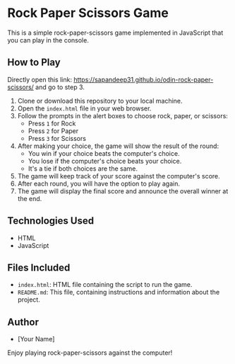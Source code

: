 # Rock Paper Scissors Game

This is a simple rock-paper-scissors game implemented in JavaScript that you can play in the console.

## How to Play

Directly open this link: https://sapandeep31.github.io/odin-rock-paper-scissors/   and go to step 3.

1. Clone or download this repository to your local machine.
2. Open the `index.html` file in your web browser.
3. Follow the prompts in the alert boxes to choose rock, paper, or scissors:
   - Press `1` for Rock
   - Press `2` for Paper
   - Press `3` for Scissors
4. After making your choice, the game will show the result of the round:
   - You win if your choice beats the computer's choice.
   - You lose if the computer's choice beats your choice.
   - It's a tie if both choices are the same.
5. The game will keep track of your score against the computer's score.
6. After each round, you will have the option to play again.
7. The game will display the final score and announce the overall winner at the end.

## Technologies Used

- HTML
- JavaScript

## Files Included

- `index.html`: HTML file containing the script to run the game.
- `README.md`: This file, containing instructions and information about the project.

## Author

- [Your Name]

Enjoy playing rock-paper-scissors against the computer!

